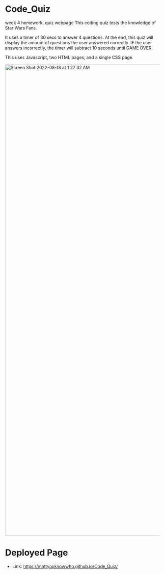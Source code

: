 # Code_Quiz
week 4 homework, quiz webpage
This coding quiz tests the knowledge of Star Wars Fans. 

It uses a timer of 30 secs to answer 4 questions. 
At the end, this quiz will display the amount of questions the user answered correctly. 
IF the user answers incorrectly, the timer will subtract 10 seconds until GAME OVER. 

This uses Javascript, two HTML pages, and a single CSS page.

<img width="1534" alt="Screen Shot 2022-08-18 at 1 27 32 AM" src="https://user-images.githubusercontent.com/99387661/185348107-14278d4b-d089-49b9-9594-5d2f95d1a94c.png">

# Deployed Page

- Link: https://mattyouknowwho.github.io/Code_Quiz/
